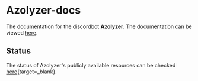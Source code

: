 # Azolyzer-docs
The documentation for the discordbot **Azolyzer**. The documentation can be viewed [here](https://azorimor.github.io/azolyzer-docs/).

## Status
The status of Azolyzer's publicly available resources can be checked [here](https://stats.uptimerobot.com/EKQYxuWBG8){target=_blank}.
